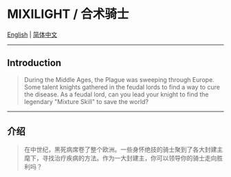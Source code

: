# MIXILIGHT / 合术骑士

[English](#Introduction) | [简体中文](#介绍)

---

## Introduction
> During the Middle Ages, the Plague was sweeping through Europe. Some talent knights gathered in the feudal lords to find a way to cure the disease. As a feudal lord, can you lead your knight to find the legendary "Mixture Skill" to save the world?

---

## 介绍
> 在中世纪，黑死病席卷了整个欧洲。一些身怀绝技的骑士聚到了各大封建主麾下，寻找治疗疾病的方法。作为一大封建主，你可以领导你的骑士走向胜利吗？
